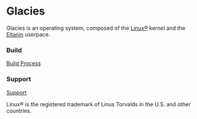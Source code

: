 # Glacies

Glacies is an operating system, composed of the
[Linux®](https://www.kernel.org) kernel and the
[Eltanin](https://eltaninos.org) userpace.

### Build
[Build Process](https://eltaninos.org/distros/glacies/build)

### Support
[Support](https://eltaninos.org/support)

Linux® is the registered trademark of Linus Torvalds in the U.S. and other countries.
